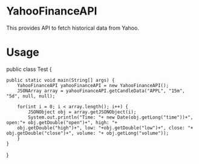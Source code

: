 # YahooFinanceAPI
This provides API to fetch historical data from Yahoo. 

# Usage

public class Test {

	public static void main(String[] args) {
		YahooFinanceAPI yahooFinanceAPI = new YahooFinanceAPI();
		JSONArray array = yahooFinanceAPI.getCandleData("APPL", "15m", "5d", null, null);
		
		for(int i = 0; i < array.length(); i++) {
			JSONObject obj = array.getJSONObject(i);
			System.out.println("Time: "+ new Date(obj.getLong("time"))+", open:"+ obj.getDouble("open")+", high: "+ 
		obj.getDouble("high")+", low: "+obj.getDouble("low")+", close: "+ obj.getDouble("close")+", volume: "+ obj.getLong("volume"));
		}
	}
}
